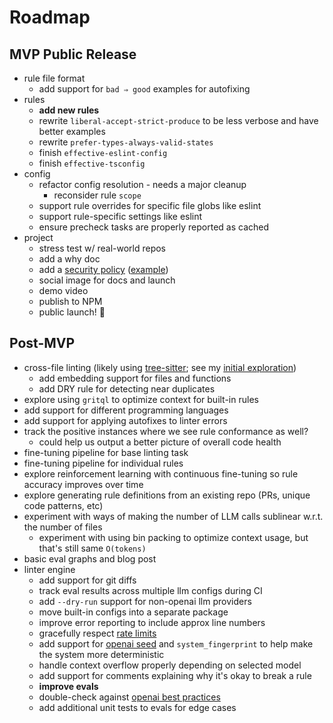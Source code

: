 # Roadmap

## MVP Public Release

- rule file format
  - add support for `bad ⇒ good` examples for autofixing
- rules
  - **add new rules**
  - rewrite `liberal-accept-strict-produce` to be less verbose and have better examples
  - rewrite `prefer-types-always-valid-states`
  - finish `effective-eslint-config`
  - finish `effective-tsconfig`
- config
  - refactor config resolution - needs a major cleanup
    - reconsider rule `scope`
  - support rule overrides for specific file globs like eslint
  - support rule-specific settings like eslint
  - ensure precheck tasks are properly reported as cached
- project
  - stress test w/ real-world repos
  - add a why doc
  - add a [security policy](https://docs.github.com/en/code-security/getting-started/adding-a-security-policy-to-your-repository) ([example](https://github.com/Portkey-AI/gateway/blob/main/SECURITY.md))
  - social image for docs and launch
  - demo video
  - publish to NPM
  - public launch! 🚀

## Post-MVP

- cross-file linting (likely using [tree-sitter](https://tree-sitter.github.io/tree-sitter/); see my [initial exploration](https://twitter.com/transitive_bs/status/1776353458813112353))
  - add embedding support for files and functions
  - add DRY rule for detecting near duplicates
- explore using `gritql` to optimize context for built-in rules
- add support for different programming languages
- add support for applying autofixes to linter errors
- track the positive instances where we see rule conformance as well?
  - could help us output a better picture of overall code health
- fine-tuning pipeline for base linting task
- fine-tuning pipeline for individual rules
- explore reinforcement learning with continuous fine-tuning so rule accuracy improves over time
- explore generating rule definitions from an existing repo (PRs, unique code patterns, etc)
- experiment with ways of making the number of LLM calls sublinear w.r.t. the number of files
  - experiment with using bin packing to optimize context usage, but that's still same `O(tokens)`
- basic eval graphs and blog post
- linter engine
  - add support for git diffs
  - track eval results across multiple llm configs during CI
  - add `--dry-run` support for non-openai llm providers
  - move built-in configs into a separate package
  - improve error reporting to include approx line numbers
  - gracefully respect [rate limits](https://platform.openai.com/account/limits)
  - add support for [openai seed](https://platform.openai.com/docs/api-reference/chat/create#chat-create-seed) and `system_fingerprint` to help make the system more deterministic
  - handle context overflow properly depending on selected model
  - add support for comments explaining why it's okay to break a rule
  - **improve evals**
  - double-check against [openai best practices](https://platform.openai.com/docs/guides/prompt-engineering)
  - add additional unit tests to evals for edge cases
